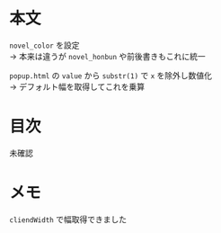 # 本文
`novel_color` を設定  
-> 本来は違うが `novel_honbun` や前後書きもこれに統一

`popup.html` の `value` から `substr(1)` で `x` を除外し数値化  
-> デフォルト幅を取得してこれを乗算

# 目次
未確認

# メモ
`cliendWidth` で幅取得できました  

